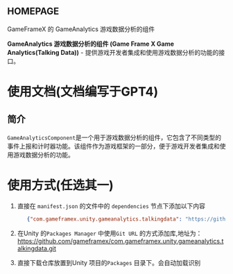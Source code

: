 ﻿## HOMEPAGE

GameFrameX 的 GameAnalytics 游戏数据分析的组件

**GameAnalytics 游戏数据分析的组件 (Game Frame X Game Analytics(Talking Data))** - 提供游戏开发者集成和使用游戏数据分析的功能的接口。

# 使用文档(文档编写于GPT4)

## 简介

`GameAnalyticsComponent`是一个用于游戏数据分析的组件，它包含了不同类型的事件上报和计时器功能。该组件作为游戏框架的一部分，便于游戏开发者集成和使用游戏数据分析的功能。

# 使用方式(任选其一)

1. 直接在 `manifest.json` 的文件中的 `dependencies` 节点下添加以下内容
   ```json
      {"com.gameframex.unity.gameanalytics.talkingdata": "https://github.com/gameframex/com.gameframex.unity.gameanalytics.talkingdata.git"}
    ```
2. 在Unity 的`Packages Manager` 中使用`Git URL` 的方式添加库,地址为：https://github.com/gameframex/com.gameframex.unity.gameanalytics.talkingdata.git

3. 直接下载仓库放置到Unity 项目的`Packages` 目录下。会自动加载识别